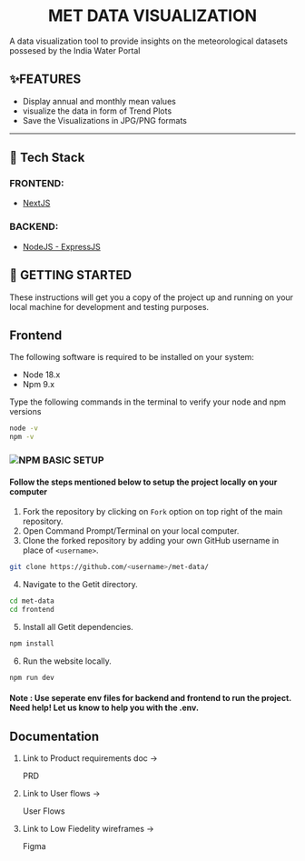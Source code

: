 <div align="center">

# MET DATA VISUALIZATION
</div>
A data visualization tool to provide insights on the meteorological datasets possesed by the India Water Portal


## ✨FEATURES

- Display annual and monthly mean values
- visualize the data in form of Trend Plots
- Save the Visualizations in JPG/PNG formats

---
## 📱 Tech Stack 

### FRONTEND:
- [NextJS](https://nextjs.org)

### BACKEND: 

- [NodeJS - ExpressJS](https://expressjs.com/)

## 🔰 GETTING STARTED

These instructions will get you a copy of the project up and running on your local machine for development and testing purposes.

## Frontend

The following software is required to be installed on your system:

* Node 18.x
* Npm 9.x

Type the following commands in the terminal to verify your node and npm versions

```bash
node -v
npm -v
```

### ![NPM](https://img.shields.io/badge/NPM-%23CB3837.svg?style=for-the-badge&logo=npm&logoColor=white) BASIC SETUP


#### Follow the steps mentioned below to setup the project locally on your computer

1. Fork the repository by clicking on `Fork` option on top right of the main repository.
2. Open Command Prompt/Terminal on your local computer.
3. Clone the forked repository by adding your own GitHub username in place of `<username>`.

```bash
git clone https://github.com/<username>/met-data/
```
4. Navigate to the Getit directory.

```bash
cd met-data
cd frontend
```


5. Install all Getit dependencies. 

```bash
npm install
```

6. Run the website locally.

```bash
npm run dev
```


<!-- ## Backend -->

#### Note : Use seperate env files for backend and frontend to run the project. Need help! Let us know to help you with the .env.

## Documentation

1) Link to Product requirements doc -> <p href="https://docs.google.com/document/d/1ksEgp0HVpf6-g2VbzFbRK0QwourNO4kvGDBSiBWU-bQ/edit">PRD</p>
2) Link to User flows ->  <p href="https://www.figma.com/board/XEPBWJcePCpgsUpqtiVkQg/User-flows?node-id=0-1&t=UZ96qJ0JNMnZF7NZ-0">User Flows</p>
3) Link to Low Fiedelity wireframes -> <p href="https://www.figma.com/design/Jz3KF76NIracs11iQLPlIX/low-fi_Met-Data?node-id=0-1&t=0qk4SkagQinvnnQq-0">Figma</p>